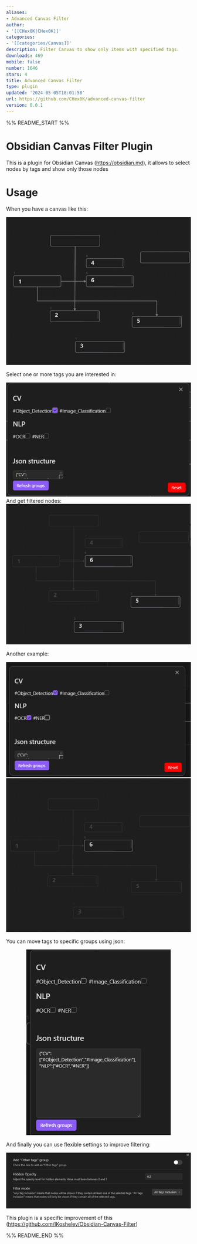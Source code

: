 ```yaml
---
aliases:
- Advanced Сanvas Filter
author:
- '[[CHex0K|CHex0K]]'
categories:
- '[[categories/Canvas]]'
description: Filter Canvas to show only items with specified tags.
downloads: 469
mobile: false
number: 1646
stars: 4
title: Advanced Сanvas Filter
type: plugin
updated: '2024-05-05T18:01:58'
url: https://github.com/CHex0K/advanced-canvas-filter
version: 0.0.1
---
```


%% README_START %%

<h1>Obsidian Canvas Filter Plugin</h1>

This is a plugin for Obsidian Canvas (https://obsidian.md), 
it allows to select nodes by tags and show 
only those nodes 

<h1>Usage</h1>

When you have a canvas like this: 

<div align="center">
  <img src="https://raw.githubusercontent.com/CHex0K/advanced-canvas-filter/HEAD/assets/canvas.png">
</div>

Select one or more tags you are interested in:

<div align="center">
  <img src="https://raw.githubusercontent.com/CHex0K/advanced-canvas-filter/HEAD/assets/1.png">
</div>
 
And get filtered nodes:

<div align="center">
  <img src="https://raw.githubusercontent.com/CHex0K/advanced-canvas-filter/HEAD/assets/2.png">
</div>

Another example:

<div align="center">
  <img src="https://raw.githubusercontent.com/CHex0K/advanced-canvas-filter/HEAD/assets/3.png">
  <img src="https://raw.githubusercontent.com/CHex0K/advanced-canvas-filter/HEAD/assets/4.png">
</div>

You can move tags to specific groups using json:
<div align="center">
  <img src="https://raw.githubusercontent.com/CHex0K/advanced-canvas-filter/HEAD/assets/5.png">
</div>

And finally you can use flexible settings to improve filtering:
<div align="center">
  <img src="https://raw.githubusercontent.com/CHex0K/advanced-canvas-filter/HEAD/assets/6.png">
</div>

This plugin is a specific improvement of this (https://github.com/IKoshelev/Obsidian-Canvas-Filter)


%% README_END %%